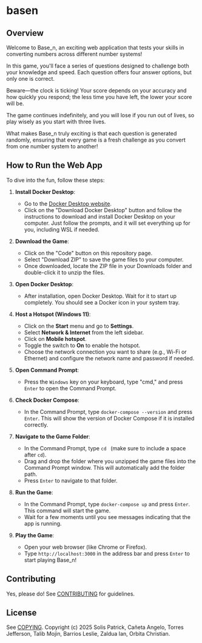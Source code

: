 # basen

## Overview

Welcome to Base_n, an exciting web application that tests your
skills in converting numbers across different number systems!

In this game, you'll face a series of questions designed to challenge
both your knowledge and speed. Each question offers four answer
options, but only one is correct.

Beware—the clock is ticking! Your score depends on your accuracy and
how quickly you respond; the less time you have left, the lower your
score will be.

The game continues indefinitely, and you will lose if you run out of
lives, so play wisely as you start with three lives.

What makes Base_n truly exciting is that each question is generated
randomly, ensuring that every game is a fresh challenge as you convert
from one number system to another!

## How to Run the Web App

To dive into the fun, follow these steps:

1. **Install Docker Desktop**: 
   - Go to the [Docker Desktop website](https://www.docker.com/products/docker-desktop).
   - Click on the "Download Docker Desktop" button and follow the instructions to download and install Docker Desktop on your computer. Just follow the prompts, and it will set everything up for you, including WSL if needed.

2. **Download the Game**: 
   - Click on the "Code" button on this repository page.
   - Select "Download ZIP" to save the game files to your computer.
   - Once downloaded, locate the ZIP file in your Downloads folder and double-click it to unzip the files.

3. **Open Docker Desktop**: 
   - After installation, open Docker Desktop. Wait for it to start up completely. You should see a Docker icon in your system tray.

4. **Host a Hotspot (Windows 11)**: 
   - Click on the **Start** menu and go to **Settings**.
   - Select **Network & Internet** from the left sidebar.
   - Click on **Mobile hotspot**.
   - Toggle the switch to **On** to enable the hotspot.
   - Choose the network connection you want to share (e.g., Wi-Fi or Ethernet) and configure the network name and password if needed.

5. **Open Command Prompt**: 
   - Press the `Windows` key on your keyboard, type "cmd," and press `Enter` to open the Command Prompt.

6. **Check Docker Compose**: 
   - In the Command Prompt, type `docker-compose --version` and press `Enter`. This will show the version of Docker Compose if it is installed correctly.

7. **Navigate to the Game Folder**: 
   - In the Command Prompt, type `cd ` (make sure to include a space after `cd`).
   - Drag and drop the folder where you unzipped the game files into the Command Prompt window. This will automatically add the folder path.
   - Press `Enter` to navigate to that folder.

8. **Run the Game**: 
   - In the Command Prompt, type `docker-compose up` and press `Enter`. This command will start the game.
   - Wait for a few moments until you see messages indicating that the app is running.

9. **Play the Game**: 
   - Open your web browser (like Chrome or Firefox).
   - Type `http://localhost:3000` in the address bar and press `Enter` to start playing Base_n!

## Contributing

Yes, please do! See [CONTRIBUTING][] for guidelines.

## License

See [COPYING][]. Copyright (c) 2025 Solis Patrick, Cañeta Angelo, Torres Jefferson, Talib Mojin, Barrios Leslie, Zaldua Ian, Orbita Christian.


[CONTRIBUTING]: ./CONTRIBUTING.md
[COPYING]: ./COPYING
